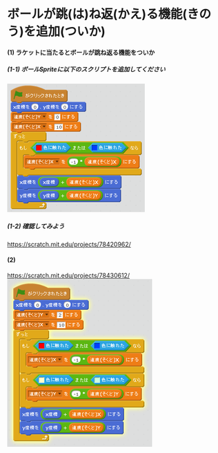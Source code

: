 # ボールが跳(は)ね返(かえ)る機能(きのう)を追加(ついか)

#### (1) ラケットに当たるとボールが跳ね返る機能をついか

##### (1-1) ボールSpriteに以下のスクリプトを追加してください
![](ball_script_002b.png)

##### (1-2) 確認してみよう
https://scratch.mit.edu/projects/78420962/


#### (2) 

https://scratch.mit.edu/projects/78430612/
![](racket_script_003a.png)